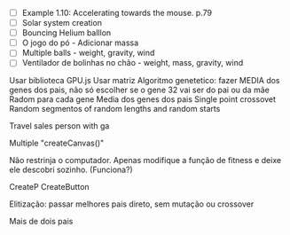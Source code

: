 - [ ] Example 1.10: Accelerating towards the mouse. p.79
- [ ] Solar system creation
- [ ] Bouncing Helium balllon
- [ ] O jogo do pó - Adicionar massa
- [ ] Multiple balls - weight, gravity, wind
- [ ] Ventilador de bolinhas no chão - weight, mass, gravity, wind

Usar biblioteca GPU.js
Usar matriz
Algoritmo genetetico: fazer MEDIA dos genes dos pais, não só escolher se o gene 32 vai ser do pai ou da mãe
Radom para cada gene
Media dos genes dos pais
Single point crossovet
Random segmentos of random lengths and random starts


Travel sales person with ga

Multiple "createCanvas()"

Não restrinja o computador. Apenas modifique a função de fitness e deixe ele descobri sozinho. (Funciona?)

CreateP
CreateButton

Elitização: passar melhores pais direto, sem mutação ou crossover

Mais de dois pais